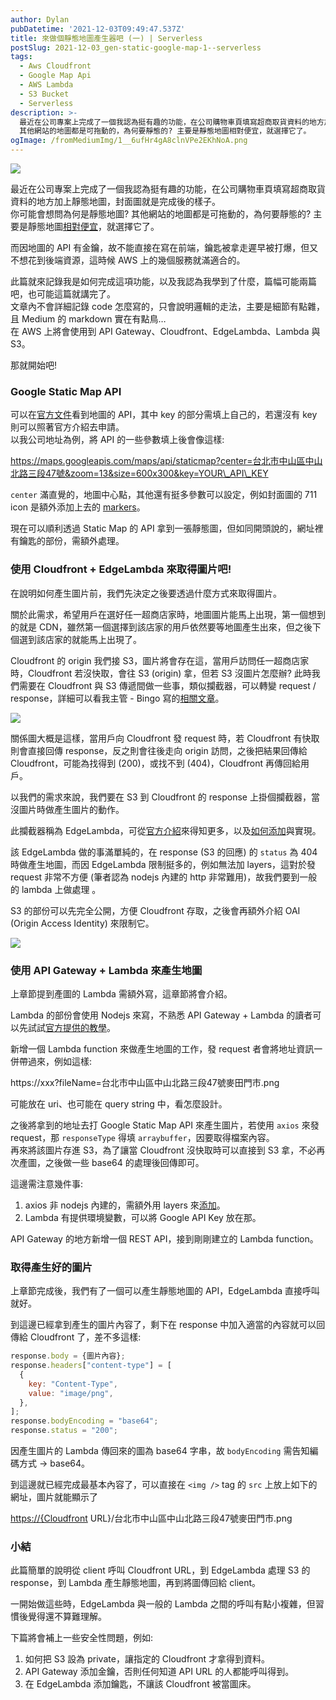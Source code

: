 ```yaml
---
author: Dylan
pubDatetime: '2021-12-03T09:49:47.537Z'
title: 來做個靜態地圖產生器吧 (一) | Serverless
postSlug: 2021-12-03_gen-static-google-map-1--serverless
tags:
  - Aws Cloudfront
  - Google Map Api
  - AWS Lambda
  - S3 Bucket
  - Serverless
description: >-
  最近在公司專案上完成了一個我認為挺有趣的功能，在公司購物車頁填寫超商取貨資料的地方加上靜態地圖，封面圖就是完成後的樣子。你可能會想問為何是靜態地圖?
  其他網站的地圖都是可拖動的，為何要靜態的? 主要是靜態地圖相對便宜，就選擇它了。
ogImage: /fromMediumImg/1__6ufHr4gA8clnVPe2EKhNoA.png
---
```


![](/fromMediumImg/1__6ufHr4gA8clnVPe2EKhNoA.png)

最近在公司專案上完成了一個我認為挺有趣的功能，在公司購物車頁填寫超商取貨資料的地方加上靜態地圖，封面圖就是完成後的樣子。  
你可能會想問為何是靜態地圖? 其他網站的地圖都是可拖動的，為何要靜態的? 主要是靜態地圖[相對便宜](https://mapsplatform.google.com/pricing/)，就選擇它了。

而因地圖的 API 有金鑰，故不能直接在寫在前端，鑰匙被拿走遲早被打爆，但又不想花到後端資源，這時候 AWS 上的幾個服務就滿適合的。

此篇就來記錄我是如何完成這項功能，以及我認為我學到了什麼，篇幅可能兩篇吧，也可能這篇就講完了。  
文章內不會詳細記錄 code 怎麼寫的，只會說明邏輯的走法，主要是細節有點雜，且 Medium 的 markdown 實在有點鳥…  
在 AWS 上將會使用到 API Gateway、Cloudfront、EdgeLambda、Lambda 與 S3。

那就開始吧!

### Google Static Map API

可以在[官方文件](https://developers.google.com/maps/documentation/maps-static/overview)看到地圖的 API，其中 key 的部分需填上自己的，若還沒有 key 則可以照著官方介紹去申請。  
以我公司地址為例，將 API 的一些參數填上後會像這樣:

https://maps.googleapis.com/maps/api/staticmap?center=台北市中山區中山北路三段47號&zoom=13&size=600x300&key=YOUR\_API\_KEY

`center` 滿直覺的，地圖中心點，其他還有挺多參數可以設定，例如封面圖的 711 icon 是額外添加上去的 [markers](https://developers.google.com/maps/documentation/maps-static/start#Markers)。

現在可以順利透過 Static Map 的 API 拿到一張靜態圖，但如同開頭說的，網址裡有鑰匙的部份，需額外處理。

### 使用 Cloudfront + EdgeLambda 來取得圖片吧!

在說明如何產生圖片前，我們先決定之後要透過什麼方式來取得圖片。

關於此需求，希望用戶在選好任一超商店家時，地圖圖片能馬上出現，第一個想到的就是 CDN，雖然第一個選擇到該店家的用戶依然要等地圖產生出來，但之後下個選到該店家的就能馬上出現了。

Cloudfront 的 origin 我們接 S3，圖片將會存在這，當用戶訪問任一超商店家時，Cloudfront 若沒快取，會往 S3 (origin) 拿，但若 S3 沒圖片怎麼辦? 此時我們需要在 Cloudfront 與 S3 傳遞間做一些事，類似攔截器，可以轉變 request / response，詳細可以看我主管 - Bingo 寫的[相關文章](https://medium.com/verybuy-dev/prerender-in-the-cloud-683ce4b927f2)。

![](/fromMediumImg/1__2fXYwlWNsH9trjNPdXa4rw.png)

關係圖大概是這樣，當用戶向 Cloudfront 發 request 時，若 Cloudfront 有快取則會直接回傳 response，反之則會往後走向 origin 訪問，之後把結果回傳給 Cloudfront，可能為找得到 (200)，或找不到 (404)，Cloudfront 再傳回給用戶。

以我們的需求來說，我們要在 S3 到 Cloudfront 的 response 上掛個攔截器，當沒圖片時做產生圖片的動作。

此攔截器稱為 EdgeLambda，可從[官方介紹](https://docs.aws.amazon.com/zh_tw/lambda/latest/dg/lambda-edge.html)來得知更多，以及[如何添加](https://docs.aws.amazon.com/AmazonCloudFront/latest/DeveloperGuide/lambda-edge-how-it-works.html)與實現。

該 EdgeLambda 做的事滿單純的，在 response (S3 的回應) 的 `status` 為 404 時做產生地圖，而因 EdgeLambda 限制挺多的，例如無法加 layers，這對於發 request 非常不方便 (筆者認為 nodejs 內建的 http 非常難用)，故我們要到一般的 lambda 上做處理 。

S3 的部份可以先完全公開，方便 Cloudfront 存取，之後會再額外介紹 OAI (Origin Access Identity) 來限制它。

![](/fromMediumImg/1__ge5P4gB__fCSXwpnCpQQGig.png)

### 使用 API Gateway + Lambda 來產生地圖

上章節提到產圖的 Lambda 需額外寫，這章節將會介紹。

Lambda 的部份會使用 Nodejs 來寫，不熟悉 API Gateway + Lambda 的讀者可以先試試[官方提供的教學](https://docs.aws.amazon.com/zh_tw/apigateway/latest/developerguide/api-gateway-create-api-as-simple-proxy-for-lambda.html)。

新增一個 Lambda function 來做產生地圖的工作，發 request 者會將地址資訊一併帶過來，例如這樣:

https://xxx?fileName=台北市中山區中山北路三段47號麥田門市.png

可能放在 uri、也可能在 query string 中，看怎麼設計。

之後將拿到的地址去打 Google Static Map API 來產生圖片，若使用 `axios` 來發 request，那 `responseType` 得填 `arraybuffer`，因要取得檔案內容。  
再來將該圖片存進 S3，為了讓當 Cloudfront 沒快取時可以直接到 S3 拿，不必再次產圖，之後做一些 base64 的處理後回傳即可。

這邊需注意幾件事:

1.  axios 非 nodejs 內建的，需額外用 layers 來[添加](https://stackoverflow.com/questions/48356841/how-can-i-use-axios-in-lambda/68608384#68608384)。
2.  Lambda 有提供環境變數，可以將 Google API Key 放在那。

API Gateway 的地方新增一個 REST API，接到剛剛建立的 Lambda function。

### 取得產生好的圖片

上章節完成後，我們有了一個可以產生靜態地圖的 API，EdgeLambda 直接呼叫就好。

到這邊已經拿到產生的圖片內容了，剩下在 response 中加入適當的內容就可以回傳給 Cloudfront 了，差不多這樣:

```javascript
response.body = {圖片內容};  
response.headers["content-type"] = [  
  {  
    key: "Content-Type",  
    value: "image/png",  
  },  
];  
response.bodyEncoding = "base64";  
response.status = "200";
```

因產生圖片的 Lambda 傳回來的圖為 base64 字串，故 `bodyEncoding` 需告知編碼方式 -> base64。

到這邊就已經完成最基本內容了，可以直接在 `<img />` tag 的 `src` 上放上如下的網址，圖片就能顯示了

[https://{Cloudfront](https://%7Bcloudfront) URL}/台北市中山區中山北路三段47號麥田門市.png

### 小結

此篇簡單的說明從 client 呼叫 Cloudfront URL，到 EdgeLambda 處理 S3 的 response，到 Lambda 產生靜態地圖，再到將圖傳回給 client。

一開始做這些時，EdgeLambda 與一般的 Lambda 之間的呼叫有點小複雜，但習慣後覺得還不算難理解。

下篇將會補上一些安全性問題，例如:

1.  如何把 S3 設為 private，讓指定的 Cloudfront 才拿得到資料。
2.  API Gateway 添加金鑰，否則任何知道 API URL 的人都能呼叫得到。
3.  在 EdgeLambda 添加鑰匙，不讓該 Cloudfront 被當圖床。
